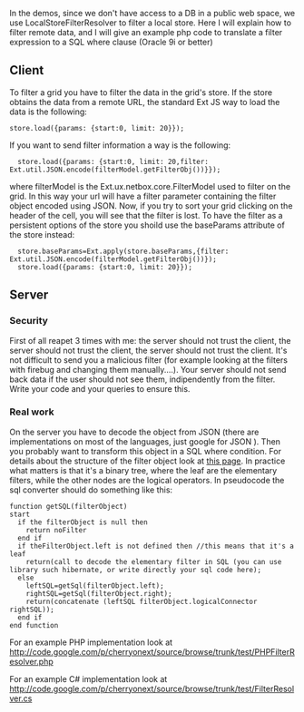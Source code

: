 In the demos, since we don't have access to a DB in a public web space, we use LocalStoreFilterResolver to filter a local store. Here I will explain how to filter remote data, and I will give an example php code to translate a filter expression to a SQL where clause (Oracle 9i or better)


## Client ##
To filter a grid you have to filter the data in the grid's store. If the store obtains the data from a remote URL, the standard Ext JS way to load the data is the following:
```
store.load({params: {start:0, limit: 20}});
```

If you want to send filter information a way is the following:
```
  store.load({params: {start:0, limit: 20,filter: Ext.util.JSON.encode(filterModel.getFilterObj())}});
```
where filterModel is the Ext.ux.netbox.core.FilterModel used to filter on the grid. In this way your url will have a filter parameter containing the filter object encoded using JSON.
Now, if you try to sort your grid clicking on the header of the cell, you will see that the filter is lost. To have the filter as a persistent options of the store you shoild use the baseParams attribute of the store instead:
```
  store.baseParams=Ext.apply(store.baseParams,{filter: Ext.util.JSON.encode(filterModel.getFilterObj())});
  store.load({params: {start:0, limit: 20}});
```

## Server ##
### Security ###
First of all reapet 3 times with me: the server should not trust the client, the server should not trust the client, the server should not trust the client.
It's not difficult to send you a malicious filter (for example looking at the filters with firebug and changing them manually....). Your server should not send back data if the user should not see them, indipendently from the filter. Write your code and your queries to ensure this.
### Real work ###
On the server you have to decode the object from JSON (there are implementations on most of the languages, just google for JSON <language name>). Then you probably want to transform this object in a SQL where condition.
For details about the structure of the filter object look at [this page](filter.md). In practice what matters is that it's a binary tree, where the leaf are the elementary filters, while the other nodes are the logical operators.
In pseudocode the sql converter should do something like this:
```
function getSQL(filterObject)
start
  if the filterObject is null then
    return noFilter
  end if
  if theFilterObject.left is not defined then //this means that it's a leaf
    return(call to decode the elementary filter in SQL (you can use library such hibernate, or write directly your sql code here);
  else
    leftSQL=getSql(filterObject.left);
    rightSQL=getSql(filterObject.right);
    return(concatenate (leftSQL filterObject.logicalConnector rightSQL));
  end if
end function
```

For an example PHP implementation look at http://code.google.com/p/cherryonext/source/browse/trunk/test/PHPFilterResolver.php

For an example C# implementation look at http://code.google.com/p/cherryonext/source/browse/trunk/test/FilterResolver.cs